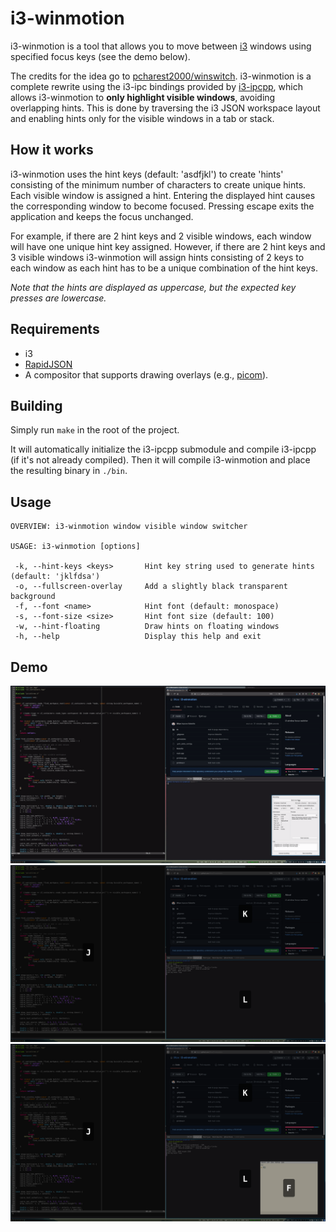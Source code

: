 # i3-winmotion

i3-winmotion is a tool that allows you to move between [i3](https://i3wm.org/)
windows using specified focus keys (see the demo below).

The credits for the idea go to [pcharest2000/winswitch](https://github.com/pcharest2000/winswitch).
i3-winmotion is a complete rewrite using the i3-ipc bindings provided by
[i3-ipcpp](https://github.com/Iskustvo/i3-ipcpp), which allows i3-winmotion to
**only highlight visible windows**, avoiding overlapping hints. This is done by
 traversing the i3 JSON workspace layout and enabling hints only for the visible
 windows in a tab or stack.

## How it works
i3-winmotion uses the hint keys (default: 'asdfjkl') to create 'hints'
consisting of the minimum number of characters to create unique hints.
Each visible window is assigned a hint. Entering the displayed hint causes the
corresponding window to become focused. Pressing escape exits the application
and keeps the focus unchanged.

For example, if there are 2 hint keys and 2 visible windows, each window will
have one unique hint key assigned. However, if there are 2 hint keys and 3
visible windows i3-winmotion will assign hints consisting of 2 keys to each
window as each hint has to be a unique combination of the hint keys.

_Note that the hints are displayed as uppercase, but the expected key presses are
lowercase._

## Requirements
* i3
* [RapidJSON](https://rapidjson.org/)
* A compositor that supports drawing overlays (e.g., [picom](https://github.com/yshui/picom)).

## Building
Simply run `make` in the root of the project.

It will automatically initialize the
i3-ipcpp submodule and compile i3-ipcpp (if it's not already compiled).
Then it will compile i3-winmotion and place the resulting binary in `./bin`.

## Usage
```
OVERVIEW: i3-winmotion window visible window switcher

USAGE: i3-winmotion [options]

 -k, --hint-keys <keys>       Hint key string used to generate hints (default: 'jklfdsa')
 -o, --fullscreen-overlay     Add a slightly black transparent background
 -f, --font <name>            Hint font (default: monospace)
 -s, --font-size <size>       Hint font size (default: 100)
 -w, --hint-floating          Draw hints on floating windows
 -h, --help                   Display this help and exit
```

## Demo
![i3-winmotion in action 1](screenshots/demo.gif)
![i3-winmotion in action 2](screenshots/screenshot_default.png)
![i3-winmotion in action 3](screenshots/screenshot_floating.png)

